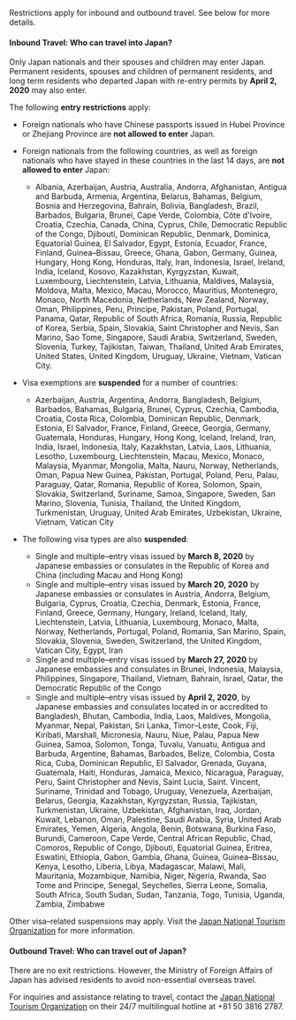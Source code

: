 Restrictions apply for inbound and outbound travel. See below for more details.

#### Inbound Travel: Who can travel into Japan?

Only Japan nationals and their spouses and children may enter Japan. Permanent residents, spouses and children of permanent residents, and long term residents who departed Japan with re-entry permits by **April 2, 2020** may also enter.

The following **entry restrictions** apply:

- Foreign nationals who have Chinese passports issued in Hubei Province or Zhejiang Province are **not allowed to enter** Japan.
- Foreign nationals from the following countries, as well as foreign nationals who have stayed in these countries in the last 14 days, are **not allowed to enter** Japan:
  - Albania, Azerbaijan, Austria, Australia, Andorra, Afghanistan, Antigua and Barbuda, Armenia, Argentina, Belarus, Bahamas, Belgium, Bosnia and Herzegovina, Bahrain, Bolivia, Bangladesh, Brazil, Barbados, Bulgaria, Brunei, Cape Verde, Colombia, Côte d'Ivoire, Croatia, Czechia, Canada, China, Cyprus, Chile, Democratic Republic of the Congo, Djibouti, Dominican Republic, Denmark, Dominica, Equatorial Guinea, El Salvador, Egypt, Estonia, Ecuador, France, Finland, Guinea–Bissau, Greece, Ghana, Gabon, Germany, Guinea, Hungary, Hong Kong, Honduras, Italy, Iran, Indonesia, Israel, Ireland, India, Iceland, Kosovo, Kazakhstan, Kyrgyzstan, Kuwait, Luxembourg, Liechtenstein, Latvia, Lithuania, Maldives, Malaysia, Moldova, Malta, Mexico, Macau, Morocco, Mauritius, Montenegro, Monaco, North Macedonia, Netherlands, New Zealand, Norway, Oman, Philippines, Peru, Principe, Pakistan, Poland, Portugal, Panama, Qatar, Republic of South Africa, Romania, Russia, Republic of Korea, Serbia, Spain, Slovakia, Saint Christopher and Nevis, San Marino, Sao Tome, Singapore, Saudi Arabia, Switzerland, Sweden, Slovenia, Turkey, Tajikistan, Taiwan, Thailand, United Arab Emirates, United States, United Kingdom, Uruguay, Ukraine, Vietnam, Vatican City.

- Visa exemptions are **suspended** for a number of countries: 
  - Azerbaijan, Austria, Argentina, Andorra, Bangladesh, Belgium, Barbados, Bahamas, Bulgaria, Brunei, Cyprus, Czechia, Cambodia, Croatia, Costa Rica, Colombia, Dominican Republic, Denmark, Estonia, El Salvador, France, Finland, Greece, Georgia, Germany, Guatemala, Honduras, Hungary, Hong Kong, Iceland, Ireland, Iran, India, Israel, Indonesia, Italy, Kazakhstan, Latvia, Laos, Lithuania, Lesotho, Luxembourg, Liechtenstein, Macau, Mexico, Monaco, Malaysia, Myanmar, Mongolia, Malta, Nauru, Norway, Netherlands, Oman, Papua New Guinea, Pakistan, Portugal, Poland, Peru, Palau, Paraguay, Qatar, Romania, Republic of Korea, Solomon, Spain, Slovakia, Switzerland, Suriname, Samoa, Singapore, Sweden, San Marino, Slovenia, Tunisia, Thailand, the United Kingdom, Turkmenistan, Uruguay, United Arab Emirates, Uzbekistan, Ukraine, Vietnam, Vatican City

- The following visa types are also **suspended**:
  - Single and multiple–entry visas issued by **March 8, 2020** by Japanese embassies or consulates in the Republic of Korea and China (including Macau and Hong Kong)
  - Single and multiple–entry visas issued by **March 20, 2020** by Japanese embassies or consulates in Austria, Andorra, Belgium, Bulgaria, Cyprus, Croatia, Czechia, Denmark, Estonia, France, Finland, Greece, Germany, Hungary, Ireland, Iceland, Italy, Liechtenstein, Latvia, Lithuania, Luxembourg, Monaco, Malta, Norway, Netherlands, Portugal, Poland, Romania, San Marino, Spain, Slovakia, Slovenia, Sweden, Switzerland, the United Kingdom, Vatican City, Egypt, Iran
  - Single and multiple–entry visas issued by **March 27, 2020** by Japanese embassies and consulates in Brunei, Indonesia, Malaysia, Philippines, Singapore, Thailand, Vietnam,  Bahrain, Israel, Qatar, the Democratic Republic of the Congo
  - Single and multiple–entry visas issued by **April 2, 2020**, by Japanese embassies and consulates located in or accredited to Bangladesh, Bhutan, Cambodia, India, Laos, Maldives, Mongolia, Myanmar, Nepal, Pakistan, Sri Lanka, Timor–Leste, Cook, Fiji, Kiribati, Marshall, Micronesia, Nauru, Niue, Palau, Papua New Guinea, Samoa, Solomon, Tonga, Tuvalu, Vanuatu, Antigua and Barbuda, Argentine, Bahamas, Barbados, Belize, Colombia, Costa Rica, Cuba, Dominican Republic, El Salvador, Grenada, Guyana, Guatemala, Haiti, Honduras, Jamaica, Mexico, Nicaragua, Paraguay, Peru, Saint Christopher and Nevis, Saint Lucia, Saint. Vincent, Suriname, Trinidad and Tobago, Uruguay, Venezuela, Azerbaijan, Belarus, Georgia, Kazakhstan, Kyrgyzstan, Russia, Tajikistan, Turkmenistan, Ukraine, Uzbekistan, Afghanistan, Iraq, Jordan, Kuwait, Lebanon, Oman, Palestine, Saudi Arabia, Syria, United Arab Emirates, Yemen, Algeria, Angola, Benin, Botswana, Burkina Faso, Burundi, Cameroon, Cape Verde, Central African Republic, Chad, Comoros, Republic of Congo, Djibouti, Equatorial Guinea, Eritrea, Eswatini, Ethiopia, Gabon, Gambia, Ghana, Guinea, Guinea–Bissau, Kenya, Lesotho, Liberia, Libya, Madagascar, Malawi, Mali, Mauritania, Mozambique, Namibia, Niger, Nigeria, Rwanda, Sao Tome and Principe, Senegal, Seychelles, Sierra Leone, Somalia, South Africa, South Sudan, Sudan, Tanzania, Togo, Tunisia, Uganda, Zambia, Zimbabwe

Other visa–related suspensions may apply. Visit the [Japan National Tourism Organization](https://www.japan.travel/en/coronavirus/) for more information.

#### Outbound Travel: Who can travel out of Japan?

There are no exit restrictions. However, the Ministry of Foreign Affairs of Japan has advised residents to avoid non-essential overseas travel.

For inquiries and assistance relating to travel, contact the [Japan National Tourism Organization](https://www.japan.travel/en/coronavirus/) on their 24/7 multilingual hotline at +81 50 3816 2787.
